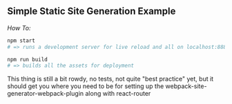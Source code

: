 ## Simple Static Site Generation Example

_How To:_

```bash
npm start
# => runs a development server for live reload and all on localhost:8888

npm run build
# => builds all the assets for deployment
```

This thing is still a bit rowdy, no tests, not quite "best practice" yet, but it
should get you where you need to be for setting up the
webpack-site-generator-webpack-plugin along with react-router

